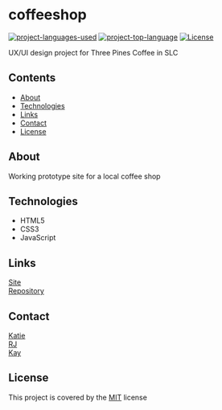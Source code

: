 # coffeeshop

[![project-languages-used](https://img.shields.io/github/languages/count/theykay/coffeeshop?color=important)](https://github.com/theykay/coffeeshop)
[![project-top-language](https://img.shields.io/github/languages/top/theykay/coffeeshop?color=blueviolet)](https://github.com/theykay/coffeeshop)
[![License](https://img.shields.io/github/license/theykay/coffeeshop)](https://github.com/theykay/coffeeshop/blob/main/LICENSE)

UX/UI design project for Three Pines Coffee in SLC

## Contents
* [About](#about)
* [Technologies](#technologies)
* [Links](#links)
* [Contact](#contact)
* [License](#license)

## About
Working prototype site for a local coffee shop

## Technologies
* HTML5
* CSS3
* JavaScript

## Links
[Site](https://theykay.github.io/coffeeshop/)\
[Repository](https://github.com/theykay/coffeeshop)

## Contact
[Katie](https://github.com/kt5635)\
[RJ](https://github.com/HeyRJD)\
[Kay](https://github.com/theykay)

## License
This project is covered by the [MIT](https://choosealicense.com/licenses/mit/) license